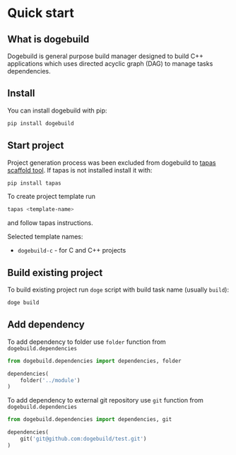 # Quick start

## What is dogebuild

Dogebuild is general purpose build manager designed to build C++ applications which uses
directed acyclic graph (DAG) to manage tasks dependencies.

## Install

You can install dogebuild with pip:
```sh
pip install dogebuild
```

## Start project

Project generation process was been excluded from dogebuild to [tapas scaffold tool]().
If tapas is not installed install it with:

```sh
pip install tapas
```

To create project template run

```sh
tapas <template-name>
```

and follow tapas instructions.

Selected template names:
- `dogebuild-c` - for C and C++ projects

## Build existing project

To build existing project run `doge` script with build task name (usually `build`):
```sh
doge build
```

## Add dependency

To add dependency to folder use `folder` function from `dogebuild.dependencies`

```python
from dogebuild.dependencies import dependencies, folder

dependencies(
    folder('../module')
)
```

To add dependency to external git repository use `git` function from `dogebuild.dependencies`

```python
from dogebuild.dependencies import dependencies, git

dependencies(
    git('git@github.com:dogebuild/test.git')
)
```
